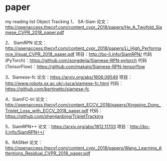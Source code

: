 # paper
my reading list
Object Tracking
1、 SA-Siam
论文：http://openaccess.thecvf.com/content_cvpr_2018/papers/He_A_Twofold_Siamese_CVPR_2018_paper.pdf



2、 SiamRPN
论文：http://openaccess.thecvf.com/content_cvpr_2018/papers/Li_High_Performance_Visual_CVPR_2018_paper.pdf
项目：http://bo-li.info/SiamRPN/
代码(PyTorch)：https://github.com/songdejia/Siamese-RPN-pytorch
代码(TensorFlow)：https://github.com/makalo/Siamese-RPN-tensorflow


3、Siamese-fc
论文：https://arxiv.org/abs/1606.09549
项目：http://www.robots.ox.ac.uk/~luca/siamese-fc.html
代码：https://github.com/bertinetto/siamese-fc




4、SiamFC-tri
论文：http://openaccess.thecvf.com/content_ECCV_2018/papers/Xingping_Dong_Triplet_Loss_with_ECCV_2018_paper.pdf
代码：https://github.com/shenjianbing/TripletTracking



5、SiamRPN++
论文：https://arxiv.org/abs/1812.11703
项目：http://bo-li.info/SiamRPN++/


6、RASNet
论文：http://openaccess.thecvf.com/content_cvpr_2018/papers/Wang_Learning_Attentions_Residual_CVPR_2018_paper.pdf

